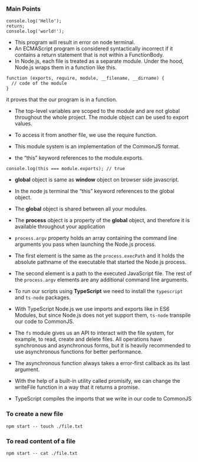 ### Main Points

```
console.log('Hello');
return;
console.log('world!');
```

- This program will result in error on node terminal.
- An ECMAScript program is considered syntactically incorrect if it contains a return statement
that is not within a FunctionBody.
- In Node.js, each file is treated as a separate module. Under the hood, Node.js wraps them in a function like this.

```
function (exports, require, module, __filename, __dirname) {
  // code of the module
}
```
it proves that the our program is in a function.

- The top-level variables are scoped to the module and are not global throughout the whole project. The module object can be used to export values.
- To access it from another file, we use the require function.

- This module system is an implementation of the CommonJS format.

-  the “this” keyword references to the module.exports.

``` 
console.log(this === module.exports); // true
```

- <b>global</b> object is same as <b>window</b> object on browser side javascript.
- In the node js terminal the “this” keyword references to the global object.
- The <b>global</b> object is shared between all your modules.

- The <b>process</b> object is a property of the <b>global</b> object, and therefore it is available throughout your application

- ```process.argv``` property holds an array containing the command line arguments you pass when launching the Node.js process.

- The first element is the same as the ```process.execPath``` and it holds the absolute pathname of the executable that started the Node.js process.

- The second element is a path to the executed JavaScript file. The rest of the ```process.argv``` elements are any additional command line arguments.

- To run our scripts using <b>TypeScript</b> we need to install the ```typescript``` and ```ts-node``` packages.

- With TypeScript Node.js we use imports and exports like in ES6 Modules, but since Node.js does not yet support them, ```ts-node``` transpile our code to CommonJS.

- The ```fs``` module gives us an API to interact with the file system, for example, to read, create and delete files. All operations have synchronous and asynchronous forms, but it is heavily recommended to use asynchronous functions for better performance.

- The asynchronous function always takes a error-first callback as its last argument.

- With the help of a built-in utility called promisify, we can change the writeFile function in a way that it returns a promise.

- TypeScript compiles the imports that we write in our code to CommonJS

### To create a new file 
``` npm start -- touch ./file.txt ```

### To read content of a file 
``` npm start -- cat ./file.txt ```

